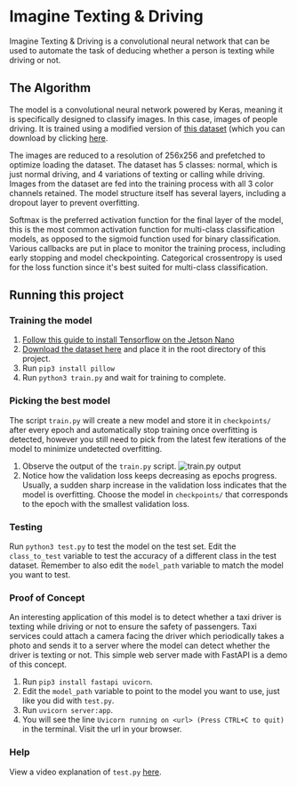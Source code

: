 # Imagine Texting & Driving

Imagine Texting & Driving is a convolutional neural network that can be used to automate the task of deducing whether 
a person is texting while driving or not.

## The Algorithm

The model is a convolutional neural network powered by Keras, meaning it is specifically designed to classify images. In this case, images 
of people driving. It is trained using a modified version of [this dataset](https://www.kaggle.com/datasets/sarahh222/distracteddriversrevampeddataset) 
(which you can download by clicking [here](https://drive.google.com/file/d/1LJQSB9yx0qGXZS0NUrPvpJCI2wh6FPtC/view?usp=sharing).

The images are reduced to a resolution of 256x256 and prefetched to optimize loading the dataset. The dataset has 5
classes: normal, which is just normal driving, and 4 variations of texting or calling while driving. Images from the dataset
are fed into the training process with all 3 color channels retained. The model structure itself has several layers, 
including a dropout layer to prevent overfitting.

Softmax is the preferred activation function for the final layer of the model, this is the most common activation function for 
multi-class classification models, as opposed to the sigmoid function used for binary classification. Various callbacks 
are put in place to monitor the training process, including early stopping and model checkpointing. Categorical 
crossentropy is used for the loss function since it's best suited for multi-class classification.

## Running this project

### Training the model
1. [Follow this guide to install Tensorflow on the Jetson Nano](https://docs.nvidia.com/deeplearning/frameworks/install-tf-jetson-platform/index.html)
2. [Download the dataset here](https://drive.google.com/file/d/1LJQSB9yx0qGXZS0NUrPvpJCI2wh6FPtC/view?usp=sharing) and place it in the root directory of this project.
3. Run `pip3 install pillow`
4. Run `python3 train.py` and wait for training to complete.

### Picking the best model
The script `train.py` will create a new model and store it in `checkpoints/` after every epoch and 
automatically stop training once overfitting is detected, however you still need to
pick from the latest few iterations of the model to minimize undetected overfitting.
1. Observe the output of the `train.py` script.
   ![train.py output](https://i.imgur.com/Eba1cI8.png)
2. Notice how the validation loss keeps decreasing as epochs progress. Usually, a sudden sharp increase in the 
validation loss indicates that the model is overfitting. Choose the model in `checkpoints/` that corresponds to the
epoch with the smallest validation loss.

### Testing
Run `python3 test.py` to test the model on the test set. Edit the `class_to_test` variable to test the accuracy of a 
different class in the test dataset. Remember to also edit the `model_path` variable to match the model you want to test.

### Proof of Concept
An interesting application of this model is to detect whether a taxi driver is texting while driving or not to 
ensure the safety of passengers. Taxi services could attach a camera facing the driver which periodically takes
a photo and sends it to a server where the model can detect whether the driver is texting or not. This simple
web server made with FastAPI is a demo of this concept.
1. Run `pip3 install fastapi uvicorn`.
2. Edit the `model_path` variable to point to the model you want to use, just like you did with `test.py`.
3. Run `uvicorn server:app`.
4. You will see the line `Uvicorn running on <url> (Press CTRL+C to quit)` in the terminal. Visit the url in your browser.

### Help
View a video explanation of `test.py` [here](https://youtu.be/i0EUbhReMcE).
